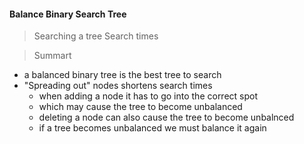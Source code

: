 #### Balance Binary Search Tree

> Searching a tree
> Search times


> Summart
* a balanced binary tree is the best tree to search
* "Spreading out" nodes shortens search times
   * when adding a node it has to go into the correct spot
   * which may cause the tree to become unbalanced
   * deleting a node can also cause the tree to become unbalnced
    * if a tree becomes unbalanced we must balance it again

